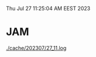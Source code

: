 Thu Jul 27 11:25:04 AM EEST 2023
# JAM
<a href='./cache/202307/27_11.log'>./cache/202307/27_11.log</a>
